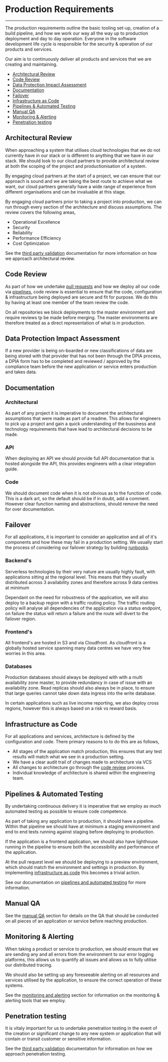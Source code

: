 # Production Requirements
***

The production requirements outline the basic tooling set-up, creation of a build pipeline, and how we work our way all
the way up to production deployment and day to day operation. Everyone in the software development life cycle is 
responsible for the security & operation of our products and services.


Our aim is to continuously deliver all products and services that we are creating and maintaining.

* [Architectural Review](#architectural-review)
* [Code Review](#code-review)
* [Data Protection Impact Assessment](#data-protection-impact-assessment)
* [Documentation](#documentation)
* [Failover](#failover)
* [Infrastructure as Code](#infrastructure-as-code)
* [Pipelines & Automated Testing](#pipelines--automated-testing)
* [Manual QA](#manual-qa)
* [Monitoring & Alerting](#monitoring--alerting)
* [Penetration testing](#penetration-testing)

## Architectural Review

When approaching a system that utilises cloud technologies that we do not currently have in our stack or is 
different to anything that we have in our stack. We should look to our cloud partners to provide architectural review at
both the scoping of the project and productionisation of a system. 

By engaging cloud partners at the start of a project,
we can ensure that our approach is sound and we are taking the best route to achieve what we want, our cloud partners
generally have a wide range of experience from different organisations and can be invaluable at this stage. 

By engaging cloud partners prior to taking a project into production, we can run through every section of the 
architecture and discuss assumptions. The review covers the following areas,

- Operational Excellence
- Security
- Reliability
- Performance Efficiency
- Cost Optimization

See the [third party validation](third-party-validation.md) documentation for more information on how we approach 
architectural review.

## Code Review

As part of how we undertake [pull requests](pull-requests.md) and how we deploy all our code via 
[pipelines](pipelines.md), code review is essential to ensure that the code, configuration & infrastructure being
deployed are secure and fit for purpose. We do this by having at least one member of the team review the code.

On all repositories we block deployments to the master environment and require reviews tp be made before merging. The
master environments are therefore treated as a direct representation of what is in production.

## Data Protection Impact Assessment

If a new provider is being on-boarded or new classifications of data are being stored with that provider that has not
been through the DPIA process, a DPIA form has to be completed and reviewed / approved by the compliance team before the
new application or service enters production and takes data.

## Documentation

### Architectural
As part of any project it is imperative to document the architectural assumptions that were made as part of a readme.
This allows for engineers to pick up a project and gain a quick understanding of the bussiness and technology requirements
that have lead to architectural decisions to be made.

### API
When deploying an API we should provide full API documentation that is hosted alongside the API, this provides engineers
with a clear integration guide.

### Code
We should document code when it is not obvious as to the function of code. This is a dark art, so the default should be
if in doubt, add a comment. However clear function naming and abstractions, should remove the need for over documentation.

## Failover
For all applications, it is important to consider an application and all of it's components and how these may fail in
a production setting. We usually start the process of considering our failover strategy by building [runbooks](runbooks.md).

### Backend's
Serverless technologies by their very nature are usually highly fault, with applications 
sitting at the regional level. This means that they usually distributed across 3 availability zones and therefore
across 9 data centres at minimum

Dependant on the need for robustness of the application, we will also deploy to a backup region with a traffic routing 
policy. The traffic routing policy will analyse all dependencies of the application via a status endpoint, on failure
the status will return a failure and the route will divert to the failover region.

### Frontend's
All frontend's are hosted in S3 and via Cloudfront. As cloudfront is a globally hosted service spanning many data centres
we have very few worries in this area.

### Databases
Production databases should always be deployed with with a multi availability zone master, to provide redundancy in case
of issue with an availability zone. Read replicas should also always be in place, to ensure that large queries cannot
take down data ingress into the write database.

In certain applications such as live income reporting, we also deploy cross regions, however this is always based on a
risk vs reward basis.

## Infrastructure as Code
For all applications and services, architecture is defined by the configuration and code. There primary reasons to
to do this are as follows,

- All stages of the application match production, this ensures that any test results will match what we see in a 
production setting.
- We have a clear audit trail of changes made to architecture via VCS
- All changes to architecture go through the [code review](pull-requests.md) process.
- Individual knowledge of architecture is shared within the engineering team.

## Pipelines & Automated Testing
By undertaking continuous delivery it is imperative that we employ as much automated testing as possible to ensure code 
competence.

As part of taking any application to production, it should have a pipeline. Within that pipeline we should have at 
minimum a staging environment and end to end tests running against staging before deploying to production.

If the application is a frontend application, we should also have lighthouse running in the pipeline to ensure both
the accessibility and performance of the application.

At the pull request level we should be deploying to a preview environment, which should match the environment and
settings in production. By implementing [infrastructure as code](#infrastructure-as-code) this becomes a trivial
action.

See our documentation on [pipelines and automated testing](pipelines.md) for more information.

## Manual QA

See the [manual QA](../qa/manualQA.md) section for details on the QA that should be conducted on all pieces of an
application or service before reaching production.

## Monitoring & Alerting

When taking a product or service to production, we should ensure that we are sending any and all errors from the 
environment to our error logging platforms, this allows us to quantify all issues and allows us to fully utilise
our distributed tracing.

We should also be setting up any foreseeable alerting on all resources and services utilised by the application, to 
ensure the correct operation of these systems. 

See the [monitoring and alerting](monitoring.md) section for information on the monitoring & alerting tools that we employ.

## Penetration testing
It is vitaly important for us to undertake penetration testing in the event of the creation or significant change to any 
new system or application that will contain or transit customer or sensitive information.

See the [third party validation](third-party-validation.md) documentation for information on how we approach 
penetration testing.
